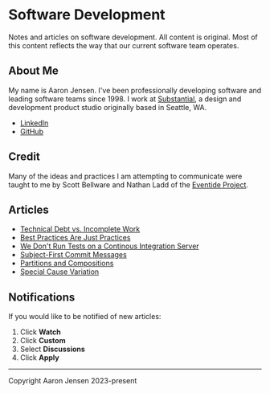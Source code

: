 # Software Development

Notes and articles on software development. All content is original. Most of
this content reflects the way that our current software team operates.

## About Me

My name is Aaron Jensen. I've been professionally developing software and
leading software teams since 1998. I work at
[Substantial](https://substantial.com/), a design and development product studio
originally based in Seattle, WA.

- [LinkedIn](https://www.linkedin.com/in/aaronjensen/)
- [GitHub](https://github.com/aaronjensen)

## Credit

Many of the ideas and practices I am attempting to communicate were taught to me
by Scott Bellware and Nathan Ladd of the [Eventide
Project](https://eventide-project.org/).

## Articles

- [Technical Debt vs. Incomplete Work](technical-debt-vs-incomplete-work.md)
- [Best Practices Are Just Practices](best-practices.md)
- [We Don't Run Tests on a Continous Integration Server](continuous-integration.md)
- [Subject-First Commit Messages](commit-messages.md)
- [Partitions and Compositions](partitions-and-compositions.md)
- [Special Cause Variation](special-variation.md)

## Notifications

If you would like to be notified of new articles:

1. Click **Watch**
2. Click **Custom**
3. Select **Discussions**
4. Click **Apply**

---

Copyright Aaron Jensen 2023-present
